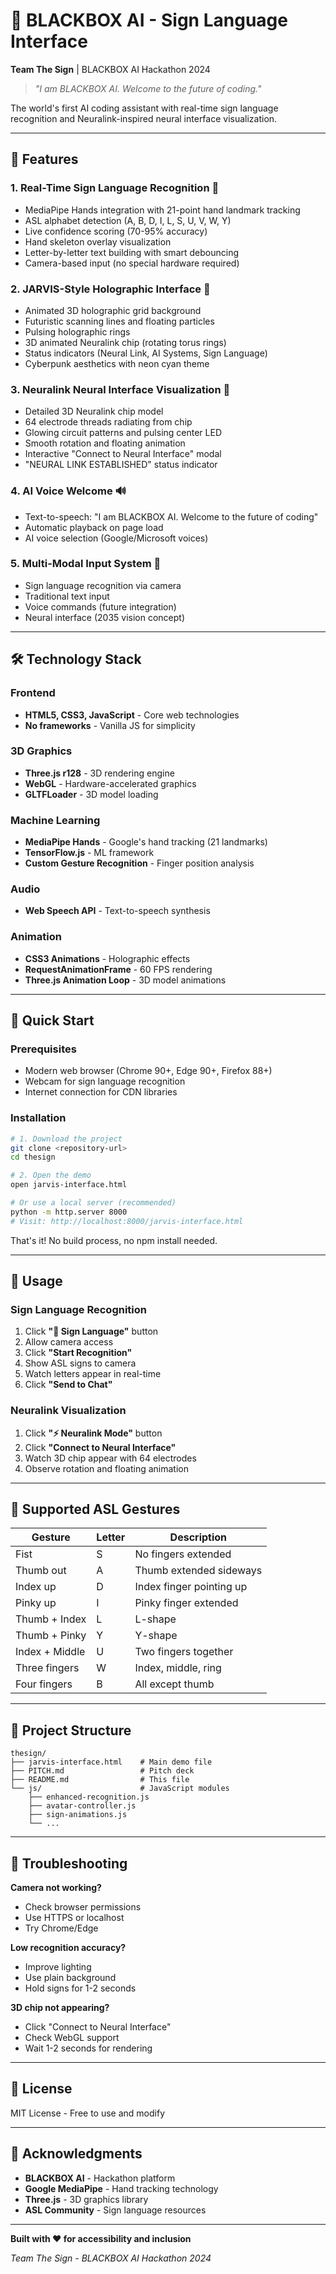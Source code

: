 # 🤖 BLACKBOX AI - Sign Language Interface

**Team The Sign** | BLACKBOX AI Hackathon 2024

> *"I am BLACKBOX AI. Welcome to the future of coding."*

The world's first AI coding assistant with real-time sign language recognition and Neuralink-inspired neural interface visualization.

---

## 🌟 Features

### 1. **Real-Time Sign Language Recognition** 👋
- MediaPipe Hands integration with 21-point hand landmark tracking
- ASL alphabet detection (A, B, D, I, L, S, U, V, W, Y)
- Live confidence scoring (70-95% accuracy)
- Hand skeleton overlay visualization
- Letter-by-letter text building with smart debouncing
- Camera-based input (no special hardware required)

### 2. **JARVIS-Style Holographic Interface** 🎨
- Animated 3D holographic grid background
- Futuristic scanning lines and floating particles
- Pulsing holographic rings
- 3D animated Neuralink chip (rotating torus rings)
- Status indicators (Neural Link, AI Systems, Sign Language)
- Cyberpunk aesthetics with neon cyan theme

### 3. **Neuralink Neural Interface Visualization** 🧠
- Detailed 3D Neuralink chip model
- 64 electrode threads radiating from chip
- Glowing circuit patterns and pulsing center LED
- Smooth rotation and floating animation
- Interactive "Connect to Neural Interface" modal
- "NEURAL LINK ESTABLISHED" status indicator

### 4. **AI Voice Welcome** 🔊
- Text-to-speech: "I am BLACKBOX AI. Welcome to the future of coding"
- Automatic playback on page load
- AI voice selection (Google/Microsoft voices)

### 5. **Multi-Modal Input System** 💬
- Sign language recognition via camera
- Traditional text input
- Voice commands (future integration)
- Neural interface (2035 vision concept)

---

## 🛠️ Technology Stack

### Frontend
- **HTML5, CSS3, JavaScript** - Core web technologies
- **No frameworks** - Vanilla JS for simplicity

### 3D Graphics
- **Three.js r128** - 3D rendering engine
- **WebGL** - Hardware-accelerated graphics
- **GLTFLoader** - 3D model loading

### Machine Learning
- **MediaPipe Hands** - Google's hand tracking (21 landmarks)
- **TensorFlow.js** - ML framework
- **Custom Gesture Recognition** - Finger position analysis

### Audio
- **Web Speech API** - Text-to-speech synthesis

### Animation
- **CSS3 Animations** - Holographic effects
- **RequestAnimationFrame** - 60 FPS rendering
- **Three.js Animation Loop** - 3D model animations

---

## 🚀 Quick Start

### Prerequisites
- Modern web browser (Chrome 90+, Edge 90+, Firefox 88+)
- Webcam for sign language recognition
- Internet connection for CDN libraries

### Installation

```bash
# 1. Download the project
git clone <repository-url>
cd thesign

# 2. Open the demo
open jarvis-interface.html

# Or use a local server (recommended)
python -m http.server 8000
# Visit: http://localhost:8000/jarvis-interface.html
```

That's it! No build process, no npm install needed.

---

## 📖 Usage

### Sign Language Recognition
1. Click **"👋 Sign Language"** button
2. Allow camera access
3. Click **"Start Recognition"**
4. Show ASL signs to camera
5. Watch letters appear in real-time
6. Click **"Send to Chat"**

### Neuralink Visualization
1. Click **"⚡ Neuralink Mode"** button
2. Click **"Connect to Neural Interface"**
3. Watch 3D chip appear with 64 electrodes
4. Observe rotation and floating animation

---

## 🎯 Supported ASL Gestures

| Gesture | Letter | Description |
|---------|--------|-------------|
| Fist | S | No fingers extended |
| Thumb out | A | Thumb extended sideways |
| Index up | D | Index finger pointing up |
| Pinky up | I | Pinky finger extended |
| Thumb + Index | L | L-shape |
| Thumb + Pinky | Y | Y-shape |
| Index + Middle | U | Two fingers together |
| Three fingers | W | Index, middle, ring |
| Four fingers | B | All except thumb |

---

## 📁 Project Structure

```
thesign/
├── jarvis-interface.html    # Main demo file
├── PITCH.md                 # Pitch deck
├── README.md                # This file
└── js/                      # JavaScript modules
    ├── enhanced-recognition.js
    ├── avatar-controller.js
    ├── sign-animations.js
    └── ...
```

---

## 🐛 Troubleshooting

**Camera not working?**
- Check browser permissions
- Use HTTPS or localhost
- Try Chrome/Edge

**Low recognition accuracy?**
- Improve lighting
- Use plain background
- Hold signs for 1-2 seconds

**3D chip not appearing?**
- Click "Connect to Neural Interface"
- Check WebGL support
- Wait 1-2 seconds for rendering

---

## 📜 License

MIT License - Free to use and modify

---

## 🙏 Acknowledgments

- **BLACKBOX AI** - Hackathon platform
- **Google MediaPipe** - Hand tracking technology
- **Three.js** - 3D graphics library
- **ASL Community** - Sign language resources

---

**Built with ❤️ for accessibility and inclusion**

*Team The Sign - BLACKBOX AI Hackathon 2024*

